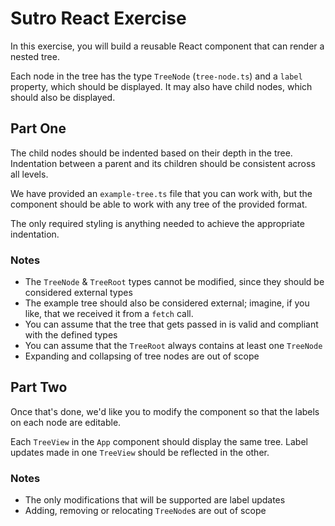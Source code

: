 # Sutro React Exercise

In this exercise, you will build a reusable React component that can render a nested tree.

Each node in the tree has the type `TreeNode` (`tree-node.ts`) and a `label` property, which should be displayed. It may also have child nodes, which should also be displayed.

## Part One

The child nodes should be indented based on their depth in the tree. Indentation between a parent and its children should be consistent across all levels.

We have provided an `example-tree.ts` file that you can work with, but the component should be able to work with any tree of the provided format.

The only required styling is anything needed to achieve the appropriate indentation.

### Notes

 - The `TreeNode` & `TreeRoot` types cannot be modified, since they should be considered external types
 - The example tree should also be considered external; imagine, if you like, that we received it from a `fetch` call.
 - You can assume that the tree that gets passed in is valid and compliant with the defined types
 - You can assume that the `TreeRoot` always contains at least one `TreeNode`
 - Expanding and collapsing of tree nodes are out of scope

## Part Two

Once that's done, we'd like you to modify the component so that the labels on each node are editable.

Each `TreeView` in the `App` component should display the same tree. Label updates made in one `TreeView` should be reflected in the other.


### Notes

 - The only modifications that will be supported are label updates
 - Adding, removing or relocating `TreeNode`s are out of scope

